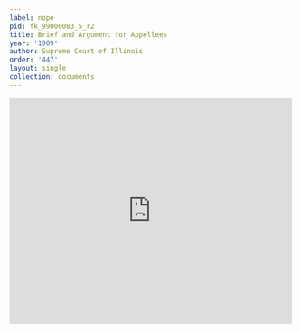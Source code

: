 ```yaml
---
label: nope
pid: fk_99000003_5_r2
title: Brief and Argument for Appellees
year: '1909'
author: Supreme Court of Illinois
order: '447'
layout: single
collection: documents
---
```

<iframe src="https://northwestern.app.box.com/embed/s/twoug2dzcivsj7yfvgk7cvlcoz0chgga?sortColumn=date&view=list" width="500" height="400" frameborder="0" allowfullscreen webkitallowfullscreen msallowfullscreen></iframe>
